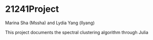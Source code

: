 # 21241Project

Marina Sha (Mssha) and Lydia Yang (llyang)

This project documents the spectral clustering algorithm through Julia
